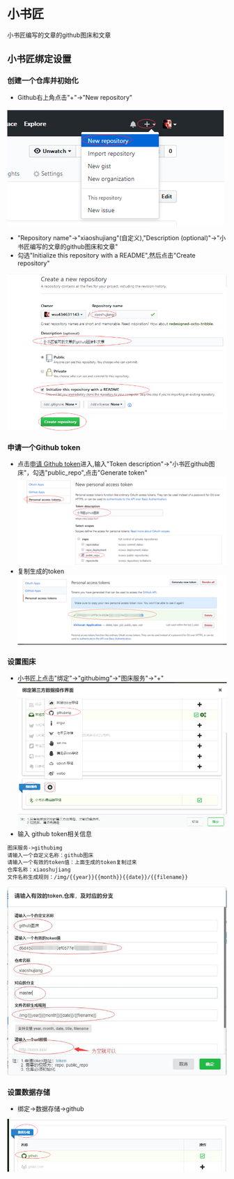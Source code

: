 # 小书匠
小书匠编写的文章的github图床和文章

## 小书匠绑定设置

### 创建一个仓库并初始化
- Github右上角点击"+"->"New repository"

![1](https://www.github.com/wss434631143/xiaoshujiang/raw/master/img/20181118/1542532752264.png)
- "Repository name"->"xiaoshujiang"(自定义),"Description (optional)"->"小书匠编写的文章的github图床和文章"
- 勾选"Initialize this repository with a README",然后点击"Create repository"

![2](https://www.github.com/wss434631143/xiaoshujiang/raw/master/img/20181118/1542530848951.png)

### 申请一个Github token
- 点击[申请 Github token](https://github.com/settings/tokens/new)进入,输入"Token description"->"小书匠github图床"，勾选"public_repo",点击"Generate token"
![1](https://www.github.com/wss434631143/xiaoshujiang/raw/master/img/20181118/1542530058206.png)
- 复制生成的token
![2](https://www.github.com/wss434631143/xiaoshujiang/raw/master/img/20181118/1542532117577.png)
### 设置图床
- 小书匠上点击"绑定"->"githubimg"->"图床服务"->"+"
![1](https://www.github.com/wss434631143/xiaoshujiang/raw/master/img/20181118/1542530043611.png)
- 输入 github token相关信息

``` html
图床服务->githubimg
请输入一个自定义名称：github图床
请输入一个有效的token值：上面生成的token复制过来
仓库名称：xiaoshujiang
文件名称生成规则：/img/{{year}}{{month}}{{date}}/{{filename}}
```
![4](https://www.github.com/wss434631143/xiaoshujiang/raw/master/img/20181118/1542531983629.png)


### 设置数据存储
- 绑定->数据存储->github

![1](https://www.github.com/wss434631143/xiaoshujiang/raw/master/img/20181118/1542532276971.png)